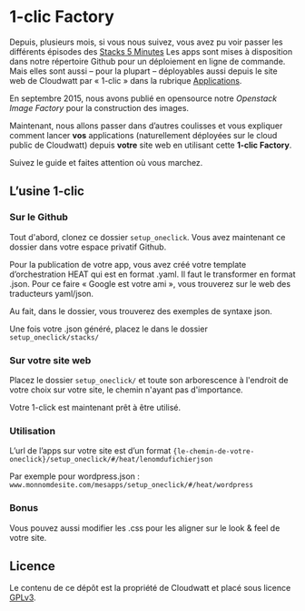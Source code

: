 # 1-clic Factory

Depuis, plusieurs mois, si vous nous suivez, vous avez pu voir passer les différents épisodes des [Stacks 5 Minutes](http://dev.cloudwatt.com/fr/blog/index.html)
Les apps sont mises à disposition dans notre répertoire Github pour un déploiement en ligne de commande. Mais elles sont aussi – pour la plupart – déployables aussi depuis le site web de Cloudwatt par « 1-clic » dans la rubrique [Applications](https://www.cloudwatt.com/fr/applications/).

En septembre 2015, nous avons publié en opensource notre *Openstack Image Factory* pour la construction des images.

Maintenant, nous allons passer dans d’autres coulisses et vous expliquer comment lancer **vos** applications (naturellement déployées sur le cloud public de Cloudwatt) depuis **votre** site web en utilisant cette **1-clic Factory**.

Suivez le guide et faites attention où vous marchez.

## L’usine 1-clic

### Sur le Github
Tout d'abord, clonez ce dossier `setup_oneclick`. Vous avez maintenant ce dossier dans votre espace privatif Github.

Pour la publication de votre app, vous avez créé votre template d’orchestration HEAT qui est en format .yaml. Il faut le transformer en format .json. Pour ce faire « Google est votre ami », vous trouverez sur le web des traducteurs yaml/json.

Au fait, dans le dossier, vous trouverez des exemples de syntaxe json.

Une fois votre .json généré, placez le dans le dossier `setup_oneclick/stacks/`

### Sur votre site web
Placez le dossier `setup_oneclick/` et toute son arborescence à l'endroit de votre choix sur votre site, le chemin n'ayant pas d'importance.

Votre 1-click est maintenant prêt à être utilisé. 

### Utilisation 

L’url de l’apps sur votre site est d’un format `{le-chemin-de-votre-oneclick}/setup_oneclick/#/heat/lenomdufichierjson`

Par exemple pour wordpress.json : `www.monnomdesite.com/mesapps/setup_oneclick/#/heat/wordpress`

### Bonus
Vous pouvez aussi modifier les .css pour les aligner sur le look & feel de votre site.

## Licence
Le contenu de ce dépôt est la propriété de Cloudwatt et placé sous licence [GPLv3](https://github.com/cloudwatt/os_image_factory/blob/master/LICENSE).
